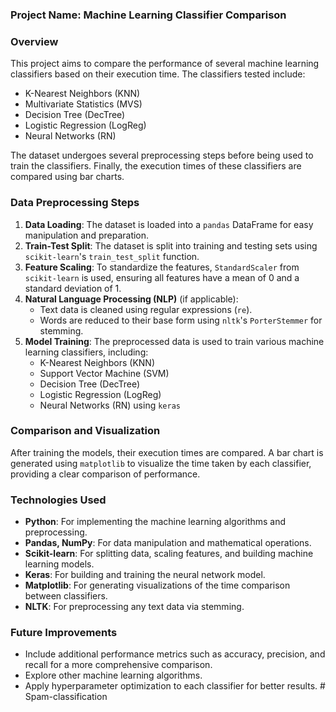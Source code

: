 ### **Project Name**: Machine Learning Classifier Comparison

### **Overview**
This project aims to compare the performance of several machine learning classifiers based on their execution time. The classifiers tested include:

- K-Nearest Neighbors (KNN)
- Multivariate Statistics (MVS)
- Decision Tree (DecTree)
- Logistic Regression (LogReg)
- Neural Networks (RN)

The dataset undergoes several preprocessing steps before being used to train the classifiers. Finally, the execution times of these classifiers are compared using bar charts.

### **Data Preprocessing Steps**
1. **Data Loading**: The dataset is loaded into a `pandas` DataFrame for easy manipulation and preparation.
2. **Train-Test Split**: The dataset is split into training and testing sets using `scikit-learn`'s `train_test_split` function.
3. **Feature Scaling**: To standardize the features, `StandardScaler` from `scikit-learn` is used, ensuring all features have a mean of 0 and a standard deviation of 1.
4. **Natural Language Processing (NLP)** (if applicable):
   - Text data is cleaned using regular expressions (`re`).
   - Words are reduced to their base form using `nltk`'s `PorterStemmer` for stemming.
5. **Model Training**: The preprocessed data is used to train various machine learning classifiers, including:
   - K-Nearest Neighbors (KNN)
   - Support Vector Machine (SVM)
   - Decision Tree (DecTree)
   - Logistic Regression (LogReg)
   - Neural Networks (RN) using `keras`

### **Comparison and Visualization**
After training the models, their execution times are compared. A bar chart is generated using `matplotlib` to visualize the time taken by each classifier, providing a clear comparison of performance.

### **Technologies Used**
- **Python**: For implementing the machine learning algorithms and preprocessing.
- **Pandas, NumPy**: For data manipulation and mathematical operations.
- **Scikit-learn**: For splitting data, scaling features, and building machine learning models.
- **Keras**: For building and training the neural network model.
- **Matplotlib**: For generating visualizations of the time comparison between classifiers.
- **NLTK**: For preprocessing any text data via stemming.

### **Future Improvements**
- Include additional performance metrics such as accuracy, precision, and recall for a more comprehensive comparison.
- Explore other machine learning algorithms.
- Apply hyperparameter optimization to each classifier for better results.
#   S p a m - c l a s s i f i c a t i o n  
 